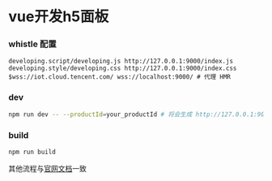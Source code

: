 # vue开发h5面板

### whistle 配置

```
developing.script/developing.js http://127.0.0.1:9000/index.js
developing.style/developing.css http://127.0.0.1:9000/index.css
$wss://iot.cloud.tencent.com/ wss://localhost:9000/ # 代理 HMR
```


### dev
```bash
npm run dev -- --productId=your_productId # 将会生成 http://127.0.0.1:9000/index.js http://127.0.0.1:9000/index.css

```

### build
```bash
npm run build

```

其他流程与[官网文档](https://cloud.tencent.com/document/product/1081/49027)一致
